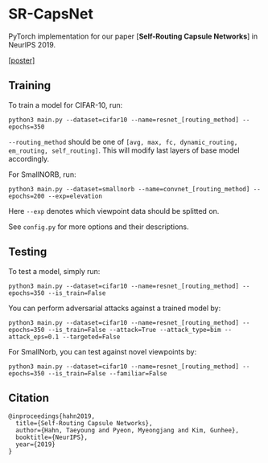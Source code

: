 # SR-CapsNet
<!-- add paper link -->
PyTorch implementation for our paper [**Self-Routing Capsule Networks**] in NeurIPS 2019.


[[poster]](https://github.com/coder3000/SR-CapsNet/blob/master/misc/neurips2019-self_routing-poster.pdf)

## Training
To train a model for CIFAR-10, run:
```
python3 main.py --dataset=cifar10 --name=resnet_[routing_method] --epochs=350
```

`--routing_method` should be one of `[avg, max, fc, dynamic_routing, em_routing, self_routing]`. This will modify last layers of base model accordingly.


For SmallNORB, run:

```
python3 main.py --dataset=smallnorb --name=convnet_[routing_method] --epochs=200 --exp=elevation
```

Here `--exp` denotes which viewpoint data should be splitted on. 

See `config.py` for more options and their descriptions.

## Testing
To test a model, simply run:

```
python3 main.py --dataset=cifar10 --name=resnet_[routing_method] --epochs=350 --is_train=False
```

You can perform adversarial attacks against a trained model by:
```
python3 main.py --dataset=cifar10 --name=resnet_[routing_method] --epochs=350 --is_train=False --attack=True --attack_type=bim --attack_eps=0.1 --targeted=False
```

For SmallNorb, you can test against novel viewpoints by:
```
python3 main.py --dataset=cifar10 --name=resnet_[routing_method] --epochs=350 --is_train=False --familiar=False
```


## Citation
```
@inproceedings{hahn2019,
  title={Self-Routing Capsule Networks},
  author={Hahn, Taeyoung and Pyeon, Myeongjang and Kim, Gunhee},
  booktitle={NeurIPS},
  year={2019}
}
```
